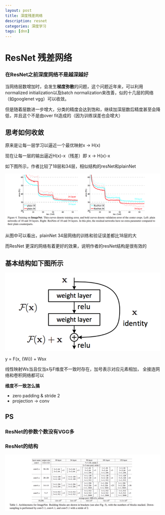 ```yaml
---
layout: post
title: 深度残差网络
description: resnet
categories: 深度学习
tags: [dnn]
---  
```


# ResNet 残差网络

### 在ResNet之前深度网络不是越深越好
当网络层数增加时，会发生**梯度弥散**的问题，这个问题近年来，可以利用normalized initialization以及batch normalization来改善，似的十几层的网络（如googlenet vgg）可以收敛。

但是随着层数进一步增大，分类的精度会达到饱和，继续加深层数后精度甚至会降低，并且这个不是由over fit造成的（因为训练误差也会增大）

## 思考如何收敛
原来是让每一层学习以逼近一个最优映射x -> H(x)

现在让每一层的输出逼近H(x)-x（残差）即 x -> H(x)-x

如下图所示，作者比较了18层和34层，相似结构的resNet和plainNet

![plainVSres](https://github.com/xiangcong/xiangcong.github.io/blob/master/images/compare_plainNet_resNet.png?raw=true)

从图中可以看出，plainNet 34层网络的训练和验证误差都比18层的大

而ResNet 更深的网络有着更好的效果，说明作者的resNet结构是很有效的

## 基本结构如下图所示

![building block](https://github.com/xiangcong/xiangcong.github.io/blob/master/images/resnet_building_block.png?raw=true)

y = F(x, {Wi}) + Wsx

线性映射Ws当且仅当x与F维度不一致时存在，加号表示对应元素相加，
全接连网络和卷积网络都可以

**维度不一致怎么搞**

* zero padding & stride 2
* projection -> conv


## PS

### ResNet的参数个数没有VGG多

### ResNet的结构

![ResNet结构](https://github.com/xiangcong/xiangcong.github.io/blob/master/images/resNet_Architecture.png?raw=true)



 

